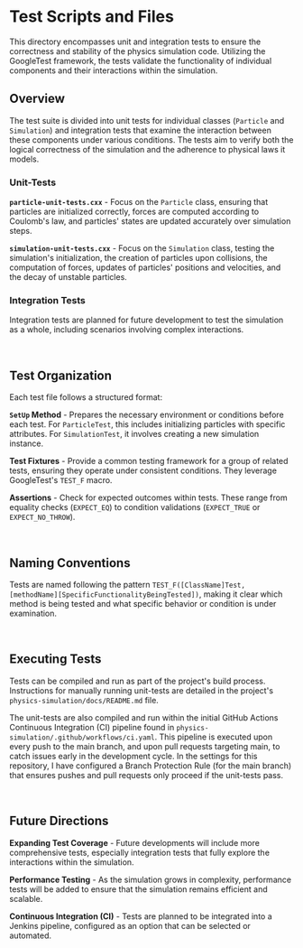 # Test Scripts and Files

This directory encompasses unit and integration tests to ensure the correctness and stability of the physics simulation code. Utilizing the GoogleTest framework, the tests validate the functionality of individual components and their interactions within the simulation.

## Overview

The test suite is divided into unit tests for individual classes (`Particle` and `Simulation`) and integration tests that examine the interaction between these components under various conditions. The tests aim to verify both the logical correctness of the simulation and the adherence to physical laws it models.

### Unit-Tests

**`particle-unit-tests.cxx`** - Focus on the `Particle` class, ensuring that particles are initialized correctly, forces are computed according to Coulomb's law, and particles' states are updated accurately over simulation steps.

**`simulation-unit-tests.cxx`** - Focus on the `Simulation` class, testing the simulation's initialization, the creation of particles upon collisions, the computation of forces, updates of particles' positions and velocities, and the decay of unstable particles.

### Integration Tests

Integration tests are planned for future development to test the simulation as a whole, including scenarios involving complex interactions.

<br>

## Test Organization

Each test file follows a structured format:

**`SetUp` Method** - Prepares the necessary environment or conditions before each test. For `ParticleTest`, this includes initializing particles with specific attributes. For `SimulationTest`, it involves creating a new simulation instance.

**Test Fixtures** - Provide a common testing framework for a group of related tests, ensuring they operate under consistent conditions. They leverage GoogleTest's `TEST_F` macro.

**Assertions** - Check for expected outcomes within tests. These range from equality checks (`EXPECT_EQ`) to condition validations (`EXPECT_TRUE` or `EXPECT_NO_THROW`).

<br>

## Naming Conventions

Tests are named following the pattern `TEST_F([ClassName]Test, [methodName][SpecificFunctionalityBeingTested])`, making it clear which method is being tested and what specific behavior or condition is under examination.

<br>

## Executing Tests

Tests can be compiled and run as part of the project's build process. Instructions for manually running unit-tests are detailed in the project's `physics-simulation/docs/README.md` file.
<br>

The unit-tests are also compiled and run within the initial GitHub Actions Continuous Integration (CI) pipeline found in `physics-simulation/.github/workflows/ci.yaml`. This pipeline is executed upon every push to the main branch, and upon pull requests targeting main, to catch issues early in the development cycle. In the settings for this repository, I have configured a Branch Protection Rule (for the main branch) that ensures pushes and pull requests only proceed if the unit-tests pass.

<br>

## Future Directions

**Expanding Test Coverage** - Future developments will include more comprehensive tests, especially integration tests that fully explore the interactions within the simulation.

**Performance Testing** - As the simulation grows in complexity, performance tests will be added to ensure that the simulation remains efficient and scalable.

**Continuous Integration (CI)** - Tests are planned to be integrated into a Jenkins pipeline, configured as an option that can be selected or automated.

